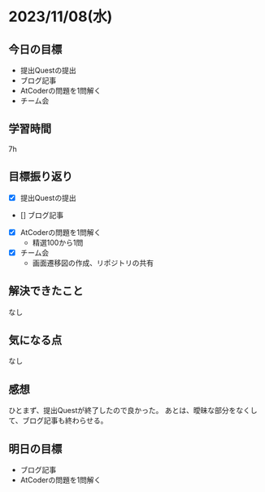 # 2023/11/08(水)

## 今日の目標
* 提出Questの提出
* ブログ記事
* AtCoderの問題を1問解く
* チーム会

## 学習時間
7h

## 目標振り返り
* [x] 提出Questの提出
* [] ブログ記事
* [x] AtCoderの問題を1問解く
  * 精選100から1問
* [x] チーム会
  * 画面遷移図の作成、リポジトリの共有

## 解決できたこと
なし

## 気になる点
なし

## 感想
ひとまず、提出Questが終了したので良かった。
あとは、曖昧な部分をなくして、ブログ記事も終わらせる。

## 明日の目標
- ブログ記事
- AtCoderの問題を1問解く
